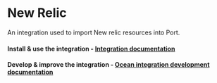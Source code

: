 # New Relic

An integration used to import New relic resources into Port.

#### Install & use the integration - [Integration documentation](https://docs.port.io/build-your-software-catalog/sync-data-to-catalog/apm-alerting/newrelic)

#### Develop & improve the integration - [Ocean integration development documentation](https://ocean.getport.io/develop-an-integration/)
